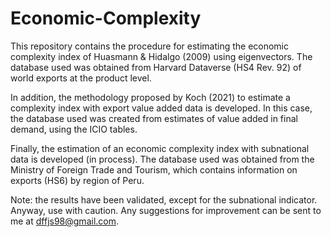 # Economic-Complexity
This repository contains the procedure for estimating the economic complexity index of Huasmann & Hidalgo (2009) using eigenvectors. The database used was obtained from Harvard Dataverse (HS4 Rev. 92) of world exports at the product level.

In addition, the methodology proposed by Koch (2021) to estimate a complexity index with export value added data is developed. In this case, the database used was created from estimates of value added in final demand, using the ICIO tables.


Finally, the estimation of an economic complexity index with subnational data is developed (in process). The database used was obtained from the Ministry of Foreign Trade and Tourism, which contains information on exports (HS6) by region of Peru.


Note: the results have been validated, except for the subnational indicator. Anyway, use with caution. Any suggestions for improvement can be sent to me at dffjs98@gmail.com.
